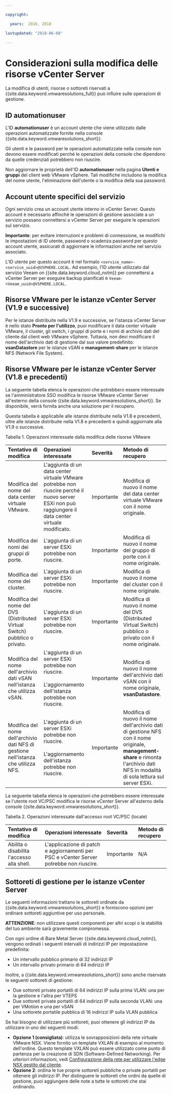 ```yaml
---

copyright:

  years:  2016, 2018

lastupdated: "2018-06-08"

---
```


# Considerazioni sulla modifica delle risorse vCenter Server

La modifica di utenti, risorse o sottoreti riservati a {{site.data.keyword.vmwaresolutions_full}} può influire sulle operazioni di gestione.

## ID automationuser

L'ID **automationuser** è un account utente che viene utilizzato dalle operazioni automatizzate fornite nella console {{site.data.keyword.vmwaresolutions_short}}.

Gli utenti e le password per le operazioni automatizzate nella console non devono essere modificati perché le operazioni della console che dipendono da quelle credenziali potrebbero non riuscire.

Non aggiornare le proprietà dell'ID **automationuser** nella pagina **Utenti e gruppi** del client web VMware vSphere. Tali modifiche includono la modifica del nome utente, l'eliminazione dell'utente o la modifica della sua password.

## Account utente specifici del servizio

Ogni servizio crea un account utente interno in vCenter Server. Questo account è necessario affinché le operazioni di gestione associate a un servizio possano connettersi a vCenter Server per eseguire le operazioni sul servizio.

**Importante**: per evitare interruzioni e problemi di connessione, se modifichi le impostazioni di ID utente, password o scadenza password per questo account utente, assicurati di aggiornare le informazioni anche nel servizio associato.

L'ID utente per questo account è nel formato `<service_name>-<service_uuid>@VSPHERE.LOCAL`. Ad esempio, l'ID utente utilizzato dal servizio Veeam on {{site.data.keyword.cloud_notm}} per connettersi a vCenter Server per eseguire backup pianificati è `Veeam-<Veeam_uuid>@VSPHERE.LOCAL`.

## Risorse VMware per le istanze vCenter Server (V1.9 e successive)

Per le istanze distribuite nella V1.9 e successive, se l'istanza vCenter Server è nello stato **Pronto per l'utilizzo**, puoi modificare il data center virtuale VMware, il cluster, gli switch, i gruppi di porte e i nomi di archivio dati del cliente dal client web VMware vSphere. Tuttavia, non devi modificare il nome dell'archivio dati di gestione dal suo valore predefinito: **vsanDatastore** per le istanze vSAN e **management-share** per le istanze NFS (Network File System).

## Risorse VMware per le istanze vCenter Server (V1.8 e precedenti)

La seguente tabella elenca le operazioni che potrebbero essere interessate se l'amministratore SSO modifica le risorse VMware vCenter Server all'esterno della console {{site.data.keyword.vmwaresolutions_short}}. Se disponibile, verrà fornita anche una soluzione per il recupero.

Questa tabella è applicabile alle istanze distribuite nella V1.8 e precedenti, oltre alle istanze distribuite nella V1.8 e precedenti e quindi aggiornate alla V1.9 o successive.

Tabella 1. Operazioni interessate dalla modifica delle risorse VMware

| Tentativo di modifica  | Operazioni interessate  | Severità  | Metodo di recupero  |
|:------------- |:------------- |:--------------|:--------------|
| Modifica del nome del data center virtuale VMware. | L'aggiunta di un data center virtuale VMware potrebbe non riuscire perché il nuovo server ESXi non può raggiungere il data center virtuale modificato. | Importante | Modifica di nuovo il nome del data center virtuale VMware con il nome originale. |
| Modifica dei nomi dei gruppi di porte.    | L'aggiunta di un server ESXi potrebbe non riuscire. | Importante | Modifica di nuovo il nome del gruppo di porte con il nome originale. |
| Modifica del nome del cluster. | L'aggiunta di un server ESXi potrebbe non riuscire. | Importante | Modifica di nuovo il nome del cluster con il nome originale.
| Modifica del nome del DVS (Distributed Virtual Switch) pubblico o privato. | L'aggiunta di un server ESXi potrebbe non riuscire. | Importante | Modifica di nuovo il nome del DVS (Distributed Virtual Switch) pubblico o privato con il nome originale.
| Modifica del nome dell'archivio dati vSAN nell'istanza che utilizza vSAN. | L'aggiunta di un server ESXi potrebbe non riuscire.<br><br>L'aggiornamento dell'istanza potrebbe non riuscire. | Importante | Modifica di nuovo il nome dell'archivio dati vSAN con il nome originale, **vsanDatastore**.
| Modifica del nome dell'archivio dati NFS di gestione nell'istanza che utilizza NFS. | L'aggiunta di un server ESXi potrebbe non riuscire.<br><br>L'aggiornamento dell'istanza potrebbe non riuscire. | Importante | Modifica di nuovo il nome dell'archivio dati di gestione NFS con il nome originale, **management-share** e rimonta l'archivio dati NFS in modalità di sola lettura sul server ESXi.

La seguente tabella elenca le operazioni che potrebbero essere interessate se l'utente root VC/PSC modifica le risorse vCenter Server all'esterno della console {{site.data.keyword.vmwaresolutions_short}}.

Tabella 2. Operazioni interessate dall'accesso root VC/PSC (locale)

| Tentativo di modifica  | Operazioni interessate  | Severità  | Metodo di recupero  |
|:------------- |:------------- |:--------------|:--------------|
| Abilita o disabilita l'accesso alla shell.    | L'applicazione di patch e aggiornamenti per PSC e vCenter Server potrebbe non riuscire.    | Importante    | N/A    |

## Sottoreti di gestione per le istanze vCenter Server

Le seguenti informazioni trattano le sottoreti ordinate da {{site.data.keyword.vmwaresolutions_short}} e forniscono opzioni per ordinare sottoreti aggiuntive per uso personale.

**ATTENZIONE**: non utilizzare questi componenti per altri scopi o la stabilità del tuo ambiente sarà gravemente compromessa.

Con ogni ordine di Bare Metal Server {{site.data.keyword.cloud_notm}}, vengono ordinati i seguenti intervalli di indirizzi IP per impostazione predefinita:
*  Un intervallo pubblico primario di 32 indirizzi IP
*  Un intervallo privato primario di 64 indirizzi IP

Inoltre, a {{site.data.keyword.vmwaresolutions_short}} sono anche riservate le seguenti sottoreti di gestione:
*  Due sottoreti private portatili di 64 indirizzi IP sulla prima VLAN: una per la gestione e l'altra per VTEPS
*  Due sottoreti private portatili di 64 indirizzi IP sulla seconda VLAN: una per VMotion e una per vSAN
*  Una sottorete portatile pubblica di 16 indirizzi IP sulla VLAN pubblica

Se hai bisogno di utilizzare più sottoreti, puoi ottenere gli indirizzi IP da utilizzare in uno dei seguenti modi:
*  **Opzione 1 (consigliata)**: utilizza le sovrapposizioni della rete virtuale VMware NSX. Viene fornito un template VXLAN di esempio al momento dell'ordine. Questo template VXLAN può essere utilizzato come punto di partenza per la creazione di SDN (Software-Defined Networking). Per ulteriori informazioni, vedi [Configurazione della rete per utilizzare l'edge NSX gestito dal cliente](vc_esg_config.html).
*  **Opzione 2**: ordina le tue proprie sottoreti pubbliche o private portatili per ottenere gli indirizzi IP. Per distinguere le sottoreti che ordini da quelle di gestione, puoi aggiungere delle note a tutte le sottoreti che stai ordinando.
